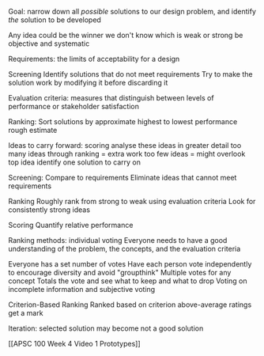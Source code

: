 Goal: narrow down all *possible* solutions to our design problem, and identify *the* solution to be developed

Any idea could be the winner
	we don't know which is weak or strong
	be objective and systematic

Requirements: the limits of acceptability for a design

Screening
	Identify solutions that do not meet requirements
		Try to make the solution work by modifying it before discarding it

Evaluation criteria: measures that distinguish between levels of performance or stakeholder satisfaction

Ranking:
	Sort solutions by approximate highest to lowest performance
	rough estimate

Ideas to carry forward: scoring
	analyse these ideas in greater detail
	too many ideas through ranking = extra work
	too few ideas = might overlook top idea
	identify one solution to carry on


Screening:
	Compare to requirements
	Eliminate ideas that cannot meet requirements
	
Ranking
	Roughly rank from strong to weak using evaluation criteria
	Look for consistently strong ideas

Scoring
	Quantify relative performance

Ranking methods: individual voting
	Everyone needs to have a good understanding of the problem, the concepts, and the evaluation criteria

Everyone has a set number of votes
	Have each person vote independently to encourage diversity and avoid "groupthink"
	Multiple votes for any concept
	Totals the vote and see what to keep and what to drop
	Voting on incomplete information and subjective voting

Criterion-Based Ranking
	Ranked based on criterion
		above-average ratings get a mark

Iteration:
	selected solution may become not a good solution


[[APSC 100 Week 4 Video 1 Prototypes]]

